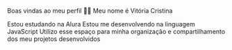 Boas vindas ao meu perfil 💙💙
Meu nome é Vitória Cristina

Estou estudando na Alura
Estou me desenvolvendo na linguagem JavaScript
Utilizo esse espaço para minha organização e compartilhamento dos meu projetos desenvolvidos
